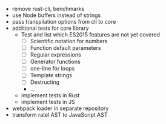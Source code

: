 - remove rust-cli, benchmarks
- use Node buffers instead of strings
- pass transpilation options from cli to core
- additional tests for core library
  - Test and list which ES2015 features are not yet covered
    - [ ] Scientific notation for numbers
    - [ ] Function default parameters
    - [ ] Regular expressions
    - [ ] Generator functions
    - [ ] one-line for loops
    - [ ] Template strings
    - [ ] Destructing
    - ...
  - implement tests in Rust
  - implement tests in JS
- webpack loader in separate repository
- transform ratel AST to JavaScript AST
